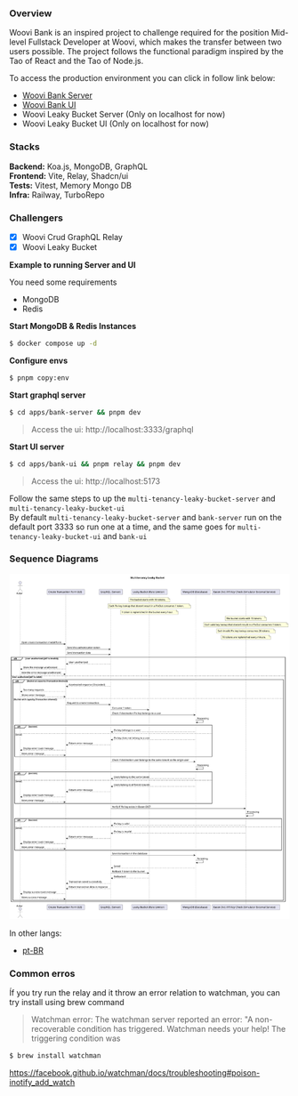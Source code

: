 ### Overview

Woovi Bank is an inspired project to challenge required for the position Mid-level Fullstack Developer at Woovi, which makes the transfer between two users possible.
The project follows the functional paradigm inspired by the Tao of React and the Tao of Node.js.

To access the production environment you can click in follow link below:
- [Woovi Bank Server](https://woovi-bank-server.hallexcosta.com)
- [Woovi Bank UI](https://woovi-bank-ui.hallexcosta.com)
- Woovi Leaky Bucket Server (Only on localhost for now)
- Woovi Leaky Bucket UI (Only on localhost for now)

### Stacks
**Backend:** Koa.js, MongoDB, GraphQL  
**Frontend:** Vite, Relay, Shadcn/ui  
**Tests:** Vitest, Memory Mongo DB  
**Infra:** Railway, TurboRepo

### Challengers
- [x] Woovi Crud GraphQL Relay
- [x] Woovi Leaky Bucket

**Example to running Server and UI**

You need some requirements
- MongoDB
- Redis

**Start MongoDB & Redis Instances**
```sh
$ docker compose up -d
```

**Configure envs**
```sh
$ pnpm copy:env
```

**Start graphql server**
```sh
$ cd apps/bank-server && pnpm dev
```
> Access the ui: http://localhost:3333/graphql

**Start UI server**
```sh
$ cd apps/bank-ui && pnpm relay && pnpm dev
```
> Access the ui: http://localhost:5173

Follow the same steps to up the `multi-tenancy-leaky-bucket-server` and `multi-tenancy-leaky-bucket-ui`  
By default `multi-tenancy-leaky-bucket-server` and `bank-server` run on the default port 3333 so run one at a time, and the same goes for `multi-tenancy-leaky-bucket-ui` and `bank-ui`  

### Sequence Diagrams
![Multitenancy Diagram Sequence](./docs/diagrams/en-US/multitenancy-leaky-bucket-sequence-diagram.svg)

In other langs:
- [pt-BR](./docs/diagrams/pt-BR/multitenancy-leaky-bucket-sequence-diagram.svg)

### Common erros
Íf you try run the relay and it throw an error relation to watchman, you can try install using brew command  

> Watchman error: The watchman server reported an error: "A non-recoverable condition has triggered. Watchman needs your help! The triggering condition was
```sh
$ brew install watchman
```
https://facebook.github.io/watchman/docs/troubleshooting#poison-inotify_add_watch

